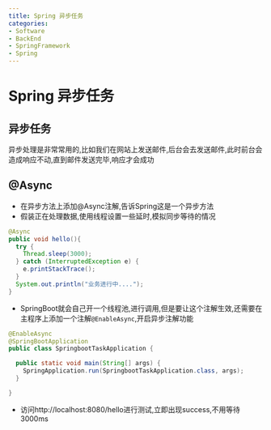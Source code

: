 ```yaml
---
title: Spring 异步任务
categories:
- Software
- BackEnd
- SpringFramework
- Spring
---
```

# Spring 异步任务

## 异步任务

异步处理是非常常用的,比如我们在网站上发送邮件,后台会去发送邮件,此时前台会造成响应不动,直到邮件发送完毕,响应才会成功

## @Async

- 在异步方法上添加@Async注解,告诉Spring这是一个异步方法
- 假装正在处理数据,使用线程设置一些延时,模拟同步等待的情况

```java
@Async
public void hello(){
  try {
    Thread.sleep(3000);
  } catch (InterruptedException e) {
    e.printStackTrace();
  }
  System.out.println("业务进行中....");
}
```

- SpringBoot就会自己开一个线程池,进行调用,但是要让这个注解生效,还需要在主程序上添加一个注解`@EnableAsync`,开启异步注解功能

```java
@EnableAsync
@SpringBootApplication
public class SpringbootTaskApplication {

  public static void main(String[] args) {
    SpringApplication.run(SpringbootTaskApplication.class, args);
  }

}
```

- 访问http://localhost:8080/hello进行测试,立即出现success,不用等待3000ms